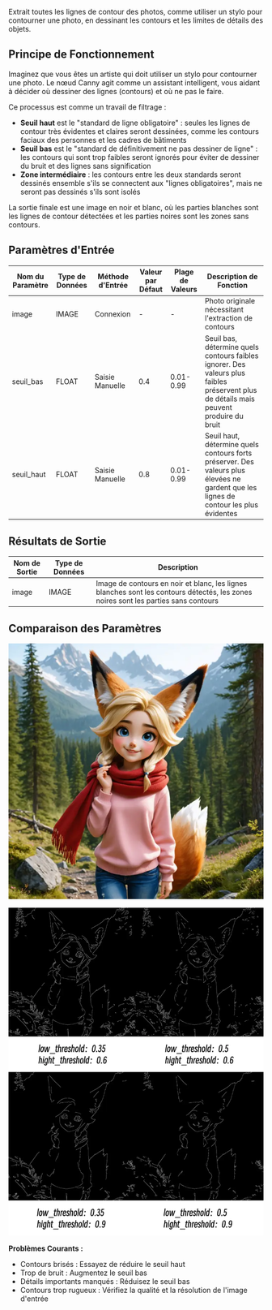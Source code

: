 Extrait toutes les lignes de contour des photos, comme utiliser un stylo pour contourner une photo, en dessinant les contours et les limites de détails des objets.

## Principe de Fonctionnement

Imaginez que vous êtes un artiste qui doit utiliser un stylo pour contourner une photo. Le nœud Canny agit comme un assistant intelligent, vous aidant à décider où dessiner des lignes (contours) et où ne pas le faire.

Ce processus est comme un travail de filtrage :
- **Seuil haut** est le "standard de ligne obligatoire" : seules les lignes de contour très évidentes et claires seront dessinées, comme les contours faciaux des personnes et les cadres de bâtiments
- **Seuil bas** est le "standard de définitivement ne pas dessiner de ligne" : les contours qui sont trop faibles seront ignorés pour éviter de dessiner du bruit et des lignes sans signification
- **Zone intermédiaire** : les contours entre les deux standards seront dessinés ensemble s'ils se connectent aux "lignes obligatoires", mais ne seront pas dessinés s'ils sont isolés

La sortie finale est une image en noir et blanc, où les parties blanches sont les lignes de contour détectées et les parties noires sont les zones sans contours.

## Paramètres d'Entrée

| Nom du Paramètre | Type de Données | Méthode d'Entrée | Valeur par Défaut | Plage de Valeurs | Description de Fonction |
|-------------------|----------------|------------------|-------------------|------------------|-------------------------|
| image | IMAGE | Connexion | - | - | Photo originale nécessitant l'extraction de contours |
| seuil_bas | FLOAT | Saisie Manuelle | 0.4 | 0.01-0.99 | Seuil bas, détermine quels contours faibles ignorer. Des valeurs plus faibles préservent plus de détails mais peuvent produire du bruit |
| seuil_haut | FLOAT | Saisie Manuelle | 0.8 | 0.01-0.99 | Seuil haut, détermine quels contours forts préserver. Des valeurs plus élevées ne gardent que les lignes de contour les plus évidentes |

## Résultats de Sortie

| Nom de Sortie | Type de Données | Description |
|---------------|----------------|-------------|
| image | IMAGE | Image de contours en noir et blanc, les lignes blanches sont les contours détectés, les zones noires sont les parties sans contours |

## Comparaison des Paramètres

![Image Originale](./asset/input.webp)


![Comparaison des Paramètres](./asset/compare.webp)

**Problèmes Courants :**
- Contours brisés : Essayez de réduire le seuil haut
- Trop de bruit : Augmentez le seuil bas
- Détails importants manqués : Réduisez le seuil bas
- Contours trop rugueux : Vérifiez la qualité et la résolution de l'image d'entrée
